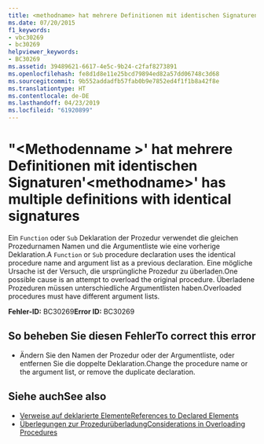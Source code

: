 ```yaml
---
title: <methodname> hat mehrere Definitionen mit identischen Signaturen.
ms.date: 07/20/2015
f1_keywords:
- vbc30269
- bc30269
helpviewer_keywords:
- BC30269
ms.assetid: 39489621-6617-4e5c-9b24-c2faf8273891
ms.openlocfilehash: fe8d1d8e11e25bcd79894ed82a57dd06748c3d68
ms.sourcegitcommit: 9b552addadfb57fab0b9e7852ed4f1f1b8a42f8e
ms.translationtype: HT
ms.contentlocale: de-DE
ms.lasthandoff: 04/23/2019
ms.locfileid: "61920899"
---
```

# <a name="methodname-has-multiple-definitions-with-identical-signatures"></a><span data-ttu-id="c7679-102">"\<Methodenname >' hat mehrere Definitionen mit identischen Signaturen</span><span class="sxs-lookup"><span data-stu-id="c7679-102">'\<methodname>' has multiple definitions with identical signatures</span></span>
<span data-ttu-id="c7679-103">Ein `Function` oder `Sub` Deklaration der Prozedur verwendet die gleichen Prozedurnamen Namen und die Argumentliste wie eine vorherige Deklaration.</span><span class="sxs-lookup"><span data-stu-id="c7679-103">A `Function` or `Sub` procedure declaration uses the identical procedure name and argument list as a previous declaration.</span></span> <span data-ttu-id="c7679-104">Eine mögliche Ursache ist der Versuch, die ursprüngliche Prozedur zu überladen.</span><span class="sxs-lookup"><span data-stu-id="c7679-104">One possible cause is an attempt to overload the original procedure.</span></span> <span data-ttu-id="c7679-105">Überladene Prozeduren müssen unterschiedliche Argumentlisten haben.</span><span class="sxs-lookup"><span data-stu-id="c7679-105">Overloaded procedures must have different argument lists.</span></span>  
  
 <span data-ttu-id="c7679-106">**Fehler-ID:** BC30269</span><span class="sxs-lookup"><span data-stu-id="c7679-106">**Error ID:** BC30269</span></span>  
  
## <a name="to-correct-this-error"></a><span data-ttu-id="c7679-107">So beheben Sie diesen Fehler</span><span class="sxs-lookup"><span data-stu-id="c7679-107">To correct this error</span></span>  
  
- <span data-ttu-id="c7679-108">Ändern Sie den Namen der Prozedur oder der Argumentliste, oder entfernen Sie die doppelte Deklaration.</span><span class="sxs-lookup"><span data-stu-id="c7679-108">Change the procedure name or the argument list, or remove the duplicate declaration.</span></span>  
  
## <a name="see-also"></a><span data-ttu-id="c7679-109">Siehe auch</span><span class="sxs-lookup"><span data-stu-id="c7679-109">See also</span></span>

- [<span data-ttu-id="c7679-110">Verweise auf deklarierte Elemente</span><span class="sxs-lookup"><span data-stu-id="c7679-110">References to Declared Elements</span></span>](../../../visual-basic/programming-guide/language-features/declared-elements/references-to-declared-elements.md)
- [<span data-ttu-id="c7679-111">Überlegungen zur Prozedurüberladung</span><span class="sxs-lookup"><span data-stu-id="c7679-111">Considerations in Overloading Procedures</span></span>](../../../visual-basic/programming-guide/language-features/procedures/considerations-in-overloading-procedures.md)
